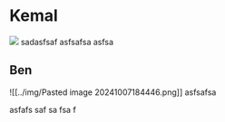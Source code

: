 # Kemal

![](Pasted%20image%2020241007184016.png)
sadasfsaf
asfsafsa
asfsa
## Ben
![[../img/Pasted image 20241007184446.png]]
asfsafsa

asfafs
saf
sa
fsa
f


